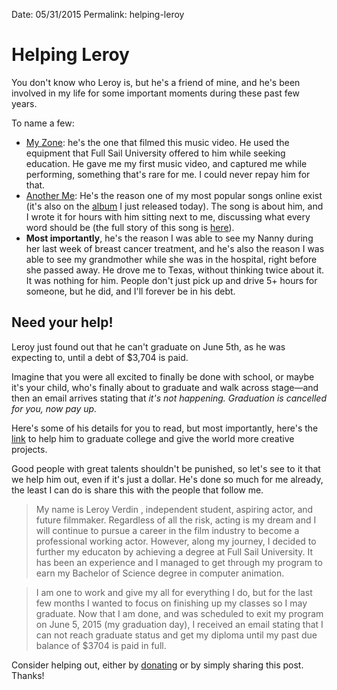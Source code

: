 Date: 05/31/2015
Permalink: helping-leroy

# Helping Leroy

You don't know who Leroy is, but he's a friend of mine, and he's been involved in my life for some important moments during these past few years.

To name a few:

- [My Zone][1]: he's the one that filmed this music video. He used the equipment that Full Sail University offered to him while seeking education. He gave me my first music video, and captured me while performing, something that's rare for me. I could never repay him for that.
- [Another Me][2]: He's the reason one of my most popular songs online exist (it's also on the [album][3] I just released today). The song is about him, and I wrote it for hours with him sitting next to me, discussing what every word should be (the full story of this song is [here][4]).
- **Most importantly**, he's the reason I was able to see my Nanny during her last week of breast cancer treatment, and he's also the reason I was able to see my grandmother while she was in the hospital, right before she passed away. He drove me to Texas, without thinking twice about it. It was nothing for him. People don't just pick up and drive 5+ hours for someone, but he did, and I'll forever be in his debt.

## Need your help!

Leroy just found out that he can't graduate on June 5th, as he was expecting to, until a debt of $3,704 is paid.

Imagine that you were all excited to finally be done with school, or maybe it's your child, who's finally about to graduate and walk across stage—and then an email arrives stating that *it's not happening. Graduation is cancelled for you, now pay up.* 

Here's some of his details for you to read, but most importantly, here's the [link][5] to help him to graduate college and give the world more creative projects.

Good people with great talents shouldn't be punished, so let's see to it that we help him out, even if it's just a dollar. He's done so much for me already, the least I can do is share this with the people that follow me.

> My name is Leroy Verdin , independent student, aspiring actor, and future filmmaker. Regardless of all the risk, acting is my dream and I will continue to pursue a career in the film industry to become a professional working actor. However, along my journey, I decided to further my educaton by achieving a degree at Full Sail University. It has been an experience and I managed to get through my program to earn my Bachelor of Science degree in computer animation.

> I am one to work and give my all for everything I do, but for the last few months I wanted to focus on finishing up my classes so I may graduate. Now that I am done, and was scheduled to exit my program on June 5, 2015 (my graduation day), I received an email stating that I can not reach graduate status and get my diploma until my past due balance of $3704 is paid in full.

Consider helping out, either by [donating][6] or by simply sharing this post. Thanks!

[1]:	http://nashp.com/my-zone
[2]:	/rico
[3]:	/hero
[4]:	/rico
[5]:	http://www.gofundme.com/vw4tvk
[6]:	http://www.gofundme.com/vw4tvk